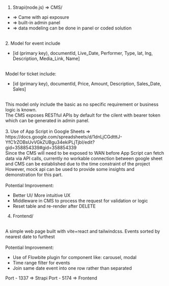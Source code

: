 1. Strapi(node.js) => CMS/
- => Came with api exposure
- => built-in admin panel
- => data modeling can be done in panel or coded solution
<br />
2. Model for event include
  
- [id (primary key), documentId, Live_Date, Performer, Type, lat, lng, Description, Media_Link, Name]
<br />
Model for ticket include:

- [id (primary key), documentId, Price, Amount, Description, Sales_Date, Sales]
<br />
This model only include the basic as no specific requirement or business logic is known.
<br />
The CMS exposes RESTful APIs by default for the cilent with bearer token which can be generated in admin panel.
<br />
<br />
3. Use of App Script in Google Sheets => https://docs.google.com/spreadsheets/d/1dnLjCGdtttJ-YfC1rZOBsUvVGkZUBgu34ekiPLjTjbI/edit?gid=358854339#gid=358854339
  <br />
Since the CMS will need to be exposed to WAN before App Script can fetch data via API calls, currently no workable connection between google sheet and CMS can be established due to the time constraint of the project
<br />
However, mock api can be used to provide some insights and demonstration for this part.
<br />
<br />
Potential Improvement:

- Better UI/ More intuitive UX
- Middleware in CMS to process the request for validation or logic
- Reset table and re-render after DELETE

4. Frontend/
<br />
A simple web page built with vite+react and tailwindcss. Events sorted by nearest date to furthest
<br />
<br />
Potential Improvement:

- Use of Flowbite plugin for component like: carousel, modal
- Time range filter for events
- Join same date event into one row rather than separated

Port - 1337 => Strapi
Port - 5174 => Frontend
